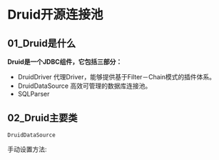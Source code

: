 # Druid开源连接池

## 01_Druid是什么

**Druid是一个JDBC组件，它包括三部分：** 

- DruidDriver 代理Driver，能够提供基于Filter－Chain模式的插件体系。 
- DruidDataSource 高效可管理的数据库连接池。 
- SQLParser 

## 02_Druid主要类

`DruidDataSource` 

手动设置方法:

